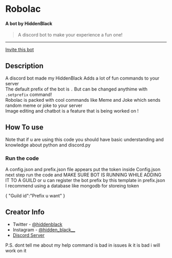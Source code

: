 # Robolac
#### A bot by HiddenBlack
> A discord bot to make your experience a fun one!

---
[Invite this bot](https://discord.com/oauth2/authorize?client_id=845248927652905011&permissions=2147542016&scope=bot)

## Description
A discord bot made my HiddenBlack Adds a lot of fun commands to your server <br>
The default prefix of the bot is `.` But can be changed anythime with `.setprefix` command!<br>
Robolac is packed with cool commands like Meme and Joke which sends random meme or joke to your server<br>
Image editing and chatbot is a feature that is being worked on !


## How To use
Note that if u are using this code you should have basic understanding and knowledge about python and discord.py<br>
### Run the code
A config.json and prefix.json file appears 
put the token inside Config.json
next step run the code and
MAKE SURE BOT IS RUNNING WHILE ADDING IT TO A GUILD
or u can register the bot prefix by this template in prefix.json<br>
I recommend using a database like mongodb for storeing token 

{
"Guild id":"Prefix u want"
}

## Creator Info

- Twitter - [@hiddenblack](https://twitter.com/Hidden_Black_)
- Instagram - [@hidden_black__](https://www.instagram.com/hidden_black__/)
- [Discord Server](https://discord.gg/5gDzeDgF5U)

P.S. dont tell me about my help command is bad in issues ik it is bad i will work on it
